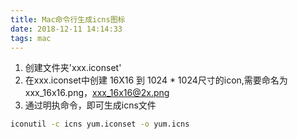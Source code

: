 ```yaml
---
title: Mac命令行生成icns图标
date: 2018-12-11 14:14:33
tags: mac
---
```

1. 创建文件夹'xxx.iconset'
1. 在xxx.iconset中创建 16X16 到 1024 * 1024尺寸的icon,需要命名为xxx_16x16.png，xxx_16x16@2x.png
1. 通过明执命令，即可生成icns文件
```bash
iconutil -c icns yum.iconset -o yum.icns
```